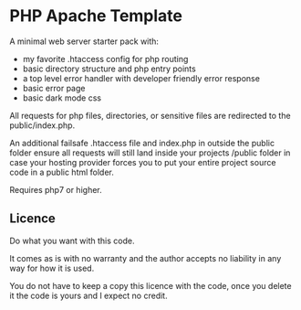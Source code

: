 # PHP Apache Template
A minimal web server starter pack with:
 - my favorite .htaccess config for php routing
 - basic directory structure and php entry points
 - a top level error handler with developer friendly error response 
 - basic error page 
 - basic dark mode css

All requests for php files, directories, or sensitive files
are redirected to the public/index.php.

An additional failsafe .htaccess file and index.php in outside the public folder
ensure all requests will still land inside your projects
/public folder in case your hosting provider forces you to
put your entire project source code in a public html folder.

Requires php7 or higher.

## Licence
Do what you want with this code.

It comes as is with no warranty and the author
accepts no liability in any way for how it is used.

You do not have to keep a copy this licence with the code,
once you delete it the code is yours and I expect no credit.